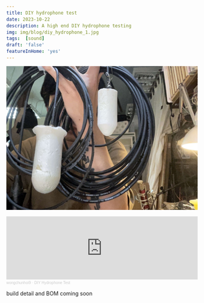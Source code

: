 ```yaml
---
title: DIY hydrophone test
date: 2023-10-22
description: A high end DIY hydrophone testing
img: img/blog/diy_hydrophone_1.jpg
tags:  [sound]
draft: 'false'
featureInHome: 'yes'
---
```




![Alt text](/img/blog/diy_hydrophone_1.jpg)


<iframe width="100%" height="166" scrolling="no" frameborder="no" allow="autoplay" src="https://w.soundcloud.com/player/?url=https%3A//api.soundcloud.com/tracks/1646207232&color=%23ff5500&auto_play=false&hide_related=false&show_comments=true&show_user=true&show_reposts=false&show_teaser=true"></iframe><div style="font-size: 10px; color: #cccccc;line-break: anywhere;word-break: normal;overflow: hidden;white-space: nowrap;text-overflow: ellipsis; font-family: Interstate,Lucida Grande,Lucida Sans Unicode,Lucida Sans,Garuda,Verdana,Tahoma,sans-serif;font-weight: 100;"><a href="https://soundcloud.com/wongchunhoi9" title="wongchunhoi9" target="_blank" style="color: #cccccc; text-decoration: none;">wongchunhoi9</a> · <a href="https://soundcloud.com/wongchunhoi9/diy-hydrophone-test" title="DIY Hydrophone Test" target="_blank" style="color: #cccccc; text-decoration: none;">DIY Hydrophone Test</a></div>

build detail and BOM coming soon